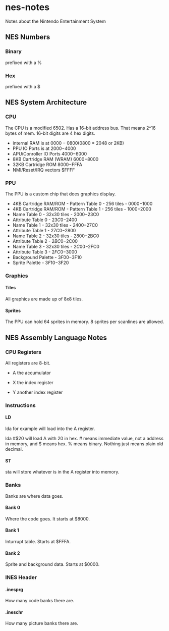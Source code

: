 nes-notes
=========

Notes about the Nintendo Entertainment System

## NES Numbers

### Binary

prefixed with a %

### Hex

prefixed with a $

## NES System Architecture

### CPU

The CPU is a modified 6502. Has a 16-bit address bus. That means 2^16 bytes of mem. 16-bit digits are 4 hex digits.

* internal RAM is at $0000-0800 ($0800 = 2048 or 2KB)
* PPU IO Ports is at $2000-$4000
* APU/Conroller IO Ports $4000-$6000
* 8KB Cartridge RAM (WRAM) $6000-$8000
* 32KB Cartridge ROM $8000-$FFFA
* NMI/Reset/IRQ vectors $FFFF

### PPU

The PPU is a custom chip that does graphics display.

* 4KB Cartridge RAM/ROM - Pattern Table 0 - 256 tiles - $0000-$1000
* 4KB Cartridge RAM/ROM - Pattern Table 1 - 256 tiles - $1000-$2000
* Name Table 0 - 32x30 tiles - $2000-$23C0
* Attribute Table 0 - $23C0-$2400
* Name Table 1 - 32x30 tiles - $2400-$27C0
* Attribute Table 1 - $27C0-$2800
* Name Table 2 - 32x30 tiles - $2800-$2BC0
* Attribute Table 2 - $2BC0-$2C00
* Name Table 3 - 32x30 tiles - $2C00-$2FC0
* Attribute Table 3 - $2FC0-$3000
* Background Palette - $3F00-$3F10
* Sprite Palette - $3F10-$3F20

### Graphics

#### Tiles
All graphics are made up of 8x8 tiles.

#### Sprites
The PPU can hold 64 sprites in memory. 8 sprites per scanlines are allowed.

## NES Assembly Language Notes

### CPU Registers

All registers are 8-bit. 

- A the accumulator

- X the index register

- Y another index register

### Instructions

#### LD

lda for example will load into the A register.

lda #$20 will load A with 20 in hex. # means immediate value, not a address in memory, and $ means hex. % means binary. Nothing just means plain old decimal.

#### ST

sta will store whatever is in the A register into memory. 

### Banks

Banks are where data goes.

#### Bank 0

Where the code goes. It starts at $8000.

#### Bank 1

Inturrupt table. Starts at $FFFA.

#### Bank 2

Sprite and background data. Starts at $0000.


### INES Header

#### .inesprg

How many code banks there are.

#### .ineschr

How many picture banks there are.


